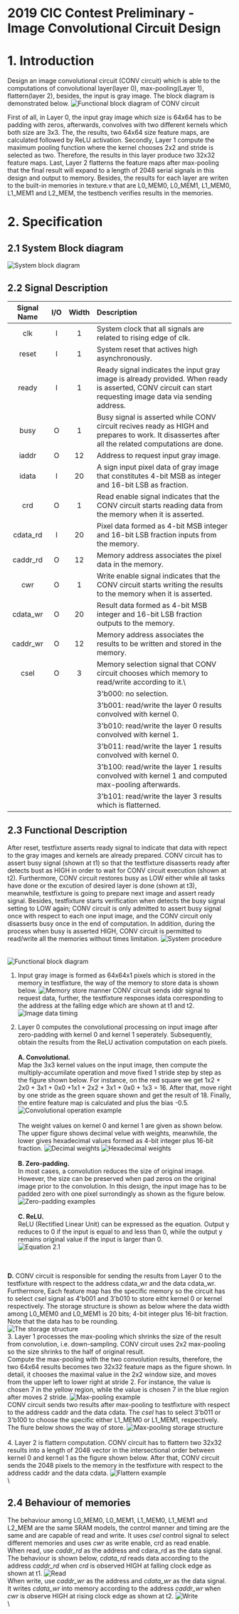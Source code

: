 # 2019 CIC Contest Preliminary - Image Convolutional Circuit Design

# **1. Introduction**

Design an image convolutional circuit (CONV circuit) which is able to the computations of convolutional layer(layer 0), max-pooling(Layer 1), flattern(layer 2), besides, the input is gray image. The block diagram is demonstrated below.
![Functional block diagram of CONV circuit](pics/Figure1.png)

First of all, in Layer 0, the input gray image which size is 64x64 has to be padding with zeros, afterwards, convolves with two different kernels which both size are 3x3. The, the results, two 64x64 size feature maps, are calculated followed by ReLU activation.
Secondly, Layer 1 compute the maximum pooling function where the kernel chooses 2x2 and stride is selected as two. Therefore, the results in this layer produce two 32x32 feature maps.
Last, Layer 2 flatterns the feature maps after max-pooling that the final result will expand to a length of 2048 serial signals in this design and output to memory.
Besides, the results for each layer are writen to the built-in memories in texture.v that are L0_MEM0, L0_MEM1, L1_MEM0, L1_MEM1 and L2_MEM, the testbench verifies results in the memories.
  
# **2. Specification**
## 2.1 System Block diagram
![System block diagram](pics/Figure2.1.png)

## 2.2 Signal Description
| Signal Name | I/O | Width | Description |
|:---:|:---:|:---:|:---|
|    clk      |  I  |   1   | System clock that all signals are related to rising edge of clk.       	 |	  
|    reset    |  I  |   1   | System reset that actives high asynchronously. 							 | 
|    ready    |  I  |   1   | Ready signal indicates the input gray image is already provided. When ready is asserted, CONV circuit can start requesting image data via sending address. |
|    busy     |  O  |   1   | Busy signal is asserted while CONV circuit recives ready as HIGH and prepares to work. It disassertes after all the related computations are done. |
|    iaddr    |  O  |  12   | Address to request input gray image. 										 |
|    idata    |  I  |  20   | A sign input pixel data of gray image that constitutes 4-bit MSB as integer and 16-bit LSB as fraction. |
|     crd     |  O  |   1   | Read enable signal indicates that the CONV circuit starts reading data from the memory when it is asserted. |
|   cdata_rd  |  I  |  20   | Pixel data formed as 4-bit MSB integer and 16-bit LSB fraction inputs from the memory. |
|   caddr_rd  |  O  |  12   | Memory address associates the pixel data in the memory. |
|     cwr     |  O  |   1   | Write enable signal indicates that the CONV circuit starts writing the results to the memory when it is asserted. |
|   cdata_wr  |  O  |  20   | Result data formed as 4-bit MSB integer and 16-bit LSB fraction outputs to the memory. |
|   caddr_wr  |  O  |  12   | Memory address associates the results to be written and stored in the memory. |
|     csel    |  O  |   3   | Memory selection signal that CONV circuit chooses which memory to read/write according to it.\
|             |     |       | 3'b000: no selection.
|             |     |       | 3'b001: read/write the layer 0 results convolved with kernel 0.
|             |     |       | 3'b010: read/write the layer 0 results convolved with kernel 1.
|             |     |       | 3'b011: read/write the layer 1 results convolved with kernel 0.
|             |     |       | 3'b100: read/write the layer 1 results convolved with kernel 1 and computed max-pooling afterwards.
|             |     |       | 3'b101: read/write the layer 3 results which is flatterned. |

## 2.3 Functional Description
After reset, testfixture asserts ready signal to indicate that data with repect to the gray images and kernels are already prepared. CONV circuit has to assert busy signal (shown at t1) so that the testfixture disasserts ready after detects bust as HIGH in order to wait for CONV circuit execution (shown at t2).
Furthermore, CONV circuit restores busy as LOW either while all tasks have done or the excution of desired layer is done (shown at t3), meanwhile, testfixture is going to prepare next image and assert ready signal. Besides, testfixture starts verification when detects the busy signal setting to LOW again; CONV circuit is only admitted to assert busy signal once with respect to each one input image, and the CONV circuit only disasserts busy once in the end of computation. In addition, during the process when busy is asserted HIGH, CONV circuit is permitted to read/write all the memories without times limitation.
![System procedure](pics/Figure2.3.1.png)
  \
  \
  \
![Functional block diagram](pics/Figure2.3.2.png)
1. Input gray image is formed as 64x64x1 pixels which is stored in the memory in testfixture, the way of the memory to store data is shown below.
![Memory store manner](pics/Figure2.3.3.png)
CONV circuit sends iddr signal to request data, further, the testfixture responses idata corresponding to the address at the falling edge which are shown at t1 and t2.
![Image data timing](pics/Figure2.3.4.png)

2. Layer 0 computes the convolutional processing on input image after zero-padding with kernel 0 and kernel 1 seperately. Subsequently, obtain the results from the ReLU activation computation on each pixels.\
  \
	**A. Convolutional.**\
	Map the 3x3 kernel values on the input image, then compute the multiply-accumilate operation and move fixed 1 stride step by step as the figure shown below. For instance, on the red square we get 1x2 + 2x0 + 3x1 + 0x0 +1x1 + 2x2 + 3x1 + 0x0 + 1x3 = 16. After that, move right by one stride as the green square shown and get the result of 18. Finally, the entire feature map is calculated and plus the bias -0.5.
![Convolutional operation example](pics/Figure2.3.5.png)
  \
  \
	The weight values on kernel 0 and kernel 1 are given as shown below. The upper figure shows decimal velue with weights, meanwhile, the lower gives hexadecimal values formed as 4-bit integer plus 16-bit fraction. 
![Decimal weights](pics/Figure2.3.6.png)
![Hexadecimal weights](pics/Figure2.3.7.png)
  \
  \
	**B. Zero-padding.**\
	In most cases, a convolution reduces the size of original image. However, the size can be preserved when pad zeros on the original image prior to the convolution. In this design, the input image has to be padded zero with one pixel surrondingly as shown as the figure below.
![Zero-padding examples](pics/Figure2.3.8.png)
  \
  \
	**C. ReLU.**\
	ReLU (Rectified Linear Unit) can be expressed as the equation. Output y reduces to 0 if the input is equal to and less than 0, while the output y remains original value if the input is larger than 0.\
![Equation 2.1](pics/Equation2.1.png)

  \
  \
	**D.** 
	CONV circuit is responsible for sending the results from Layer 0 to the testfixture with respect to the address cdata_wr and the data cdata_wr. Furthermore, Each feature map has the specific memory so the circuit has to select _csel_ signal as 4'b001 and 3'b010 to store eitht kernel 0 or kernel respectively. The storage structure is shown as below where the data width among L0_MEM0 and L0_MEM1 is 20 bits; 4-bit integer plus 16-bit fraction. Note that the data has to be rounding.\
![The storage structure](pics/Figure2.3.9.png)
  \
3. Layer 1 processes the max-pooling which shrinks the size of the result from convolution, i.e. down-sampling. CONV circuit uses 2x2 max-pooling so the size shrinks to the half of original result.\
Compute the max-pooling with the two convolution results, therefore, the two 64x64 results becomes two 32x32 feature maps as the figure shown. In detail, it chooses the maximal value in the 2x2 window size, and moves from the upper left to lower right at stride 2. For instance, the value is chosen 7 in the yellow region, while the value is chosen 7 in the blue region after moves 2 stride.
![Max-pooling example](pics/Figure2.3.10.png)
  \
CONV circuit sends two results after max-pooling to testfixture with respect to the address caddr and the data cdata. The _csel_ has to select 3'b011 or 3'b100 to choose the specific either L1_MEM0 or L1_MEM1, respectively. The fiure below shows the way of store.
![Max-pooling storage structure](pics/Figure2.3.11.png)
  \
  \
4. Layer 2 is flattern computation. CONV circuit has to flattern two 32x32 results into a length of 2048 vector in the intersectional order between kernel 0 and kernel 1 as the figure shown below. After that, CONV circuit sends the 2048 pixels to the memory in the testfixture with respect to the address caddr and the data cdata.
![Flattern example](pics/Figure2.3.12.png)
  \
  \
## 2.4 Behaviour of memories
The behaviour among L0_MEM0, L0_MEM1, L1_MEM0, L1_MEM1 and L2_MEM are the same SRAM models, the control manner and timing are the same and are capable of read and write. It uses _csel_ control signal to select different memories and uses _cwr_ as write enable, crd as read enable.\
When read, use _caddr_rd_ as the address and cdara_rd as the data signal. The behaviour is shown below, _cdata_rd_ reads data according to the address _caddr_rd_ when _crd_ is observed HIGH at falling clock edge as shown at t1.
![Read](pics/Figure2.4.1.png)
  \
When write, use _caddr_wr_ as the address and _cdata_wr_ as the data signal. It writes _cdata_wr_ into memory according to the address _caddr_wr_ when _cwr_ is observe HIGH at rising clock edge as shown at t2.
![Write](pics/Figure2.4.2.png)
  \
  \

